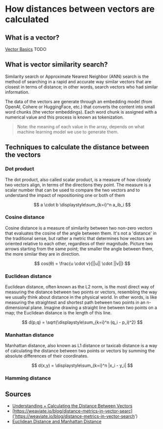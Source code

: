 # How distances between vectors are calculated
## What is a vector?
[Vector Basics](../01_Vectors_Basics/README.md) TODO

## What is vector similarity search?
Similarity search or Approximate Nearest Neighbor (ANN) search is the method of searching in a rapid and accurate way similar vectors that are closest in terms of distance; in other words, search vectors who had similar information.

The data of the vectors are generate through an embedding model (from OpenAI, Cohere or HuggingFace, etc.) that converts the content into small word chunks (the vector embeddings). Each word chunk is assigned with a numerical value and this process is known as tokenization. 
> Note: the meaning of each value in the array, depends on what machine learning model we use to generate them.

## Techniques to calculate the distance between the vectors

### Dot product
The dot product, also called scalar product, is a measure of how closely two vectors align, in terms of the directions they point. The measure is a scalar number that can be used to compare the two vectors and to understand the impact of repositioning one or both of them

$$
a \cdot b \displaystyle\sum_{k=i}^n a_ib_i
$$

### Cosine distance
Cosine distance is a measure of similarity between two non-zero vectors that evaluates the cosine of the angle between them. It's not a 'distance' in the traditional sense, but rather a metric that determines how vectors are oriented relative to each other, regardless of their magnitude. Picture two arrows starting from the same point; the smaller the angle between them, the more similar they are in direction.

$$
cos(θ) = \frac{u \cdot v}{||u|| \cdot ||v||}
$$

### Euclidean distance
Euclidean distance, often known as the L2 norm, is the most direct way of measuring the distance between two points or vectors, resembling the way we usually think about distance in the physical world. In other words, is like measuring the straightest and shortest path between two points in an n-dimensional plane. Imagine drawing a straight line between two points on a map; the Euclidean distance is the length of this line.

$$ 
d(p,q) = \sqrt{\displaystyle\sum_{k=i}^n (q_i - p_i)^2}
$$

### Manhattan distance
Manhattan distance, also known as L1 distance or taxicab distance is a way of calculating the distance between two points or vectors by summing the absolute differences of their coordinates.

$$
d(x,y) = \displaystyle\sum_{k=i}^n |x_i - y_i|
$$

### Hamming distance


## Sources
- [Understanding + Calculating the Distance Between Vectors](https://www.singlestore.com/blog/distance-metrics-in-machine-learning-simplfied/#:~:text=There%20are%20different%20techniques%20to,in%20a%20multi%2Ddimensional%20space.)
- [https://weaviate.io/blog/distance-metrics-in-vector-searc]('https://weaviate.io/blog/distance-metrics-in-vector-search')
- [Euclidean Distance and Manhattan Distance](https://www.youtube.com/watch?v=p3HbBlcXDTE)